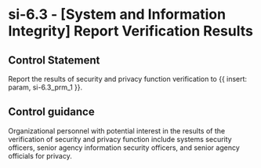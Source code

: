# si-6.3 - \[System and Information Integrity\] Report Verification Results

## Control Statement

Report the results of security and privacy function verification to {{ insert: param, si-6.3_prm_1 }}.

## Control guidance

Organizational personnel with potential interest in the results of the verification of security and privacy function include systems security officers, senior agency information security officers, and senior agency officials for privacy.
